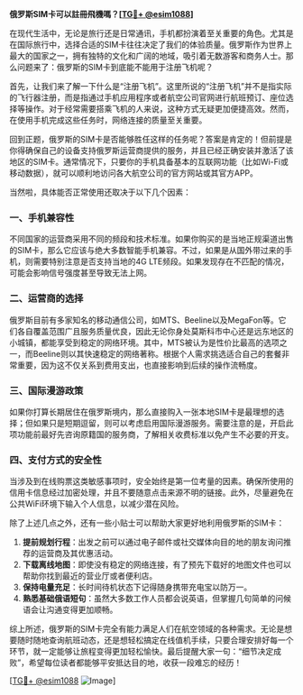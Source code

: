 **俄罗斯SIM卡可以註冊飛機嗎？[[TG💪+ @esim1088](https://t.me/s/esim1088)]**

在现代生活中，无论是旅行还是日常通讯，手机都扮演着至关重要的角色。尤其是在国际旅行中，选择合适的SIM卡往往决定了我们的体验质量。俄罗斯作为世界上最大的国家之一，拥有独特的文化和广阔的地域，吸引着无数游客和商务人士。那么问题来了：俄罗斯的SIM卡到底能不能用于注册飞机呢？

首先，让我们来了解一下什么是“注册飞机”。这里所说的“注册飞机”并不是指实际的飞行器注册，而是指通过手机应用程序或者航空公司官网进行航班预订、座位选择等操作。对于经常需要搭乘飞机的人来说，这种方式无疑更加便捷高效。然而，在使用手机完成这些任务时，网络连接的质量至关重要。

回到正题，俄罗斯的SIM卡是否能够胜任这样的任务呢？答案是肯定的！但前提是你得确保自己的设备支持俄罗斯运营商提供的服务，并且已经正确安装并激活了该地区的SIM卡。通常情况下，只要你的手机具备基本的互联网功能（比如Wi-Fi或移动数据），就可以顺利地访问各大航空公司的官方网站或其官方APP。

当然啦，具体能否正常使用还取决于以下几个因素：

### 一、手机兼容性
不同国家的运营商采用不同的频段和技术标准。如果你购买的是当地正规渠道出售的SIM卡，那么它应该与绝大多数智能手机兼容。不过，如果是从国外带过来的手机，则需要特别注意是否支持当地的4G LTE频段。如果发现存在不匹配的情况，可能会影响信号强度甚至导致无法上网。

### 二、运营商的选择
俄罗斯目前有多家知名的移动通信公司，如MTS、Beeline以及MegaFon等。它们各自覆盖范围广且服务质量优良，因此无论你身处莫斯科市中心还是远东地区的小城镇，都能享受到稳定的网络环境。其中，MTS被认为是性价比最高的选项之一，而Beeline则以其快速稳定的网络著称。根据个人需求挑选适合自己的套餐非常重要，因为这不仅关系到费用支出，也直接影响到后续的操作流畅度。

### 三、国际漫游政策
如果你打算长期居住在俄罗斯境内，那么直接购入一张本地SIM卡是最理想的选择；但如果只是短期逗留，则可以考虑启用国际漫游服务。需要注意的是，开启此项功能前最好先咨询原籍国的服务商，了解相关收费标准以免产生不必要的开支。

### 四、支付方式的安全性
当涉及到在线购票这类敏感事项时，安全始终是第一位考量的因素。确保所使用的信用卡信息经过加密处理，并且不要随意点击来源不明的链接。此外，尽量避免在公共WiFi环境下输入个人信息，以减少潜在风险。

除了上述几点之外，还有一些小贴士可以帮助大家更好地利用俄罗斯的SIM卡：

1. **提前规划行程**：出发之前可以通过电子邮件或社交媒体向目的地的朋友询问推荐的运营商及其优惠活动。
2. **下载离线地图**：即使没有稳定的网络连接，有了预先下载好的地图文件也可以帮助你找到最近的营业厅或者便利店。
3. **保持电量充足**：长时间待机状态下记得随身携带充电宝以防万一。
4. **熟悉基础俄语短句**：虽然大多数工作人员都会说英语，但掌握几句简单的问候语会让沟通变得更加顺畅。

综上所述，俄罗斯的SIM卡完全有能力满足人们在航空领域的各种需求。无论是想要随时随地查询航班动态，还是想轻松搞定在线值机手续，只要合理安排好每一个环节，就一定能够让旅程变得更加轻松愉快。最后提醒大家一句：“细节决定成败”，希望每位读者都能够平安抵达目的地，收获一段难忘的经历！

[[TG💪+ @esim1088](https://t.me/s/esim1088) ![Image](https://i.postimg.cc/4NQfJmqS/Snipaste-2025-05-13-00-14-12.png)]